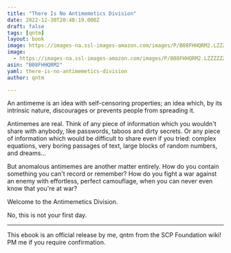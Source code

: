 ```yaml
---
title: "There Is No Antimemetics Division"
date: 2022-12-30T20:48:19.000Z
draft: false
tags: [qntm]
layout: book
image: https://images-na.ssl-images-amazon.com/images/P/B08FHHQRM2.LZZZZZZZ.jpg
image: 
  - https://images-na.ssl-images-amazon.com/images/P/B08FHHQRM2.LZZZZZZZ.jpg
asin: "B08FHHQRM2"
yaml: there-is-no-antimemetics-division
author: qntm

---
```


An antimeme is an idea with self-censoring properties; an idea which, by its intrinsic nature, discourages or prevents people from spreading it.  
  
Antimemes are real. Think of any piece of information which you wouldn't share with anybody, like passwords, taboos and dirty secrets. Or any piece of information which would be difficult to share even if you tried: complex equations, very boring passages of text, large blocks of random numbers, and dreams...  
  
But anomalous antimemes are another matter entirely. How do you contain something you can't record or remember? How do you fight a war against an enemy with effortless, perfect camouflage, when you can never even know that you're at war?  
  
Welcome to the Antimemetics Division.  
  
No, this is not your first day.  
  
-----  
  
This ebook is an official release by me, qntm from the SCP Foundation wiki! PM me if you require confirmation.